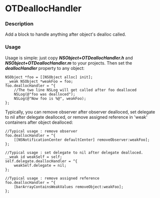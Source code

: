 # OTDeallocHandler

### Description

Add a block to handle anything after object's dealloc called.

### Usage

Usage is simple:
just copy ***NSObject+OTDeallocHandler.h*** and ***NSObject+OTDeallocHandler.m*** to your projects. Then set the ***deallocHandler*** property to any object:

    NSObject *foo = [[NSObject alloc] init];
    __weak NSObject *weakFoo = foo;
    foo.deallocHandler = ^{
    	//The two line NSLog will get called after foo dealloced
        NSLog(@"foo was dealloced");
        NSLog(@"Now foo is %@", weakFoo);
    };

Typically, you can remove observer after observer dealloced, set delegate to nil after delegate dealloced, or remove assigned reference in 'weak' containers after object dealloced:

    //Typical usage : remove observer
    foo.deallocHandler = ^{
        [[NSNotificationCenter defaultCenter] removeObserver:weakFoo];
    };
    
    //Typical usage : set delegate to nil after delegate dealloced.
    __weak id weakSelf = self;
    self.delegate.deallocHandler = ^{
        weakSelf.delegate = nil;
    };
    
    //Typical usage : remove assigned reference
    foo.deallocHandler = ^{
        [barArrayContainsWeakValues removeObject:weakFoo];
    };
    